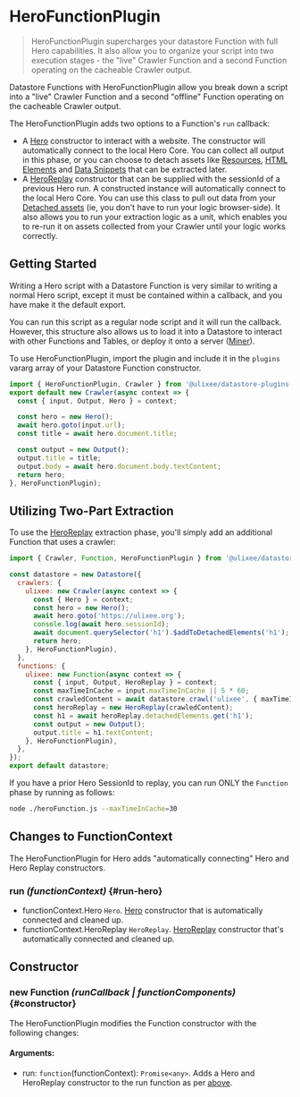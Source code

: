 # HeroFunctionPlugin

> HeroFunctionPlugin supercharges your datastore Function with full Hero capabilities. It also allow you to organize your script into two execution stages - the "live" Crawler Function and a second Function operating on the cacheable Crawler output.

Datastore Functions with HeroFunctionPlugin allow you break down a script into a "live" Crawler Function and a second "offline" Function operating on the cacheable Crawler output.

The HeroFunctionPlugin adds two options to a Function's `run` callback:

- A [Hero](https://ulixee.org/docs/hero) constructor to interact with a website. The constructor will automatically connect to the local Hero Core. You can collect all output in this phase, or you can choose to detach assets like [Resources](https://ulixee.org/docs/hero/docs/hero/advanced-client/detached-resources), [HTML Elements](https://ulixee.org/docs/hero/docs/hero/advanced-client/detached-elements) and [Data Snippets](https://ulixee.org/docs/hero/basic-client/hero-replay#getSnippet) that can be extracted later.
- A [HeroReplay](https://ulixee.org/docs/hero/docs/hero/basics-client/hero-replay) constructor that can be supplied with the sessionId of a previous Hero run. A constructed instance will automatically connect to the local Hero Core. You can use this class to pull out data from your [Detached assets](https://ulixee.org/docs/hero/docs/hero/basics-client/hero-replay) (ie, you don't have to run your logic browser-side). It also allows you to run your extraction logic as a unit, which enables you to re-run it on assets collected from your Crawler until your logic works correctly.

## Getting Started

Writing a Hero script with a Datastore Function is very similar to writing a normal Hero script, except it must be contained within a callback, and you have make it the default export.

You can run this script as a regular node script and it will run the callback. However, this structure also allows us to load it into a Datastore to interact with other Functions and Tables, or deploy it onto a server ([Miner](https://ulixee.org/docs/hero/docs/miner)).

To use HeroFunctionPlugin, import the plugin and include it in the `plugins` vararg array of your Datastore Function constructor.

```js
import { HeroFunctionPlugin, Crawler } from '@ulixee/datastore-plugins-hero';
export default new Crawler(async context => {
  const { input, Output, Hero } = context;

  const hero = new Hero();
  await hero.goto(input.url);
  const title = await hero.document.title;

  const output = new Output();
  output.title = title;
  output.body = await hero.document.body.textContent;
  return hero;
}, HeroFunctionPlugin);
```

## Utilizing Two-Part Extraction

To use the [HeroReplay](https://ulixee.org/docs/hero/basics-client/hero-replay) extraction phase, you'll simply add an additional Function that uses a crawler:

```js
import { Crawler, Function, HeroFunctionPlugin } from '@ulixee/datastore-plugins-hero';

const datastore = new Datastore({
  crawlers: {
    ulixee: new Crawler(async context => {
      const { Hero } = context;
      const hero = new Hero();
      await hero.goto('https://ulixee.org');
      console.log(await hero.sessionId);
      await document.querySelector('h1').$addToDetachedElements('h1');
      return hero;
    }, HeroFunctionPlugin),
  },
  functions: {
    ulixee: new Function(async context => {
      const { input, Output, HeroReplay } = context;
      const maxTimeInCache = input.maxTimeInCache || 5 * 60;
      const crawledContent = await datastore.crawl('ulixee', { maxTimeInCache });
      const heroReplay = new HeroReplay(crawledContent);
      const h1 = await heroReplay.detachedElements.get('h1');
      const output = new Output();
      output.title = h1.textContent;
    }, HeroFunctionPlugin),
  },
});
export default datastore;
```

If you have a prior Hero SessionId to replay, you can run ONLY the `Function` phase by running as follows:

```bash
node ./heroFunction.js --maxTimeInCache=30
```

## Changes to FunctionContext

The HeroFunctionPlugin for Hero adds "automatically connecting" Hero and Hero Replay constructors.

### run _(functionContext)_ {#run-hero}

- functionContext.Hero `Hero`. [Hero](https://ulixee.org/docs/hero/basic-client/hero) constructor that is automatically connected and cleaned up.
- functionContext.HeroReplay `HeroReplay`. [HeroReplay](https://ulixee.org/docs/hero/basic-client/hero-replay) constructor that's automatically connected and cleaned up.

## Constructor

### new Function _(runCallback | functionComponents)_ {#constructor}

The HeroFunctionPlugin modifies the Function constructor with the following changes:

#### **Arguments**:

- run: `function`(functionContext): `Promise<any>`. Adds a Hero and HeroReplay constructor to the run function as per [above](#run-hero).
